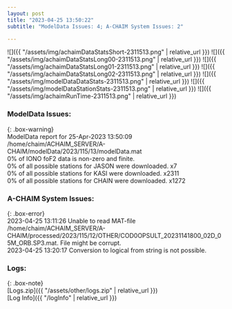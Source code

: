 ```yaml
---
layout: post
title: "2023-04-25 13:50:22"
subtitle: "ModelData Issues: 4; A-CHAIM System Issues: 2"

---
```


![]({{ "/assets/img/achaimDataStatsShort-2311513.png" | relative_url }})
![]({{ "/assets/img/achaimDataStatsLong00-2311513.png" | relative_url }})
![]({{ "/assets/img/achaimDataStatsLong01-2311513.png" | relative_url }})
![]({{ "/assets/img/achaimDataStatsLong02-2311513.png" | relative_url }})
![]({{ "/assets/img/modelDataDataStats-2311513.png" | relative_url }})
![]({{ "/assets/img/modelDataStationStats-2311513.png" | relative_url }})
![]({{ "/assets/img/achaimRunTime-2311513.png" | relative_url }})


### ModelData Issues:  
  
{: .box-warning}  
 ModelData report for 25-Apr-2023 13:50:09   
 /home/chaim/ACHAIM_SERVER/A-CHAIM/modelData/2023/115/13/modelData.mat   
 0% of IONO foF2 data is non-zero and finite.   
 0% of all possible stations for JASON were downloaded. x7   
 0% of all possible stations for KASI were downloaded. x2311   
 0% of all possible stations for CHAIN were downloaded. x1272   
  
### A-CHAIM System Issues:  
  
{: .box-error}  
2023-04-25 13:11:26 Unable to read MAT-file /home/chaim/ACHAIM_SERVER/A-CHAIM/processed/2023/115/12/OTHER/COD0OPSULT_20231141800_02D_05M_ORB.SP3.mat. File might be corrupt.  
2023-04-25 13:20:17 Conversion to logical from string is not possible.  

### Logs:  
  
{: .box-note}  
[Logs.zip]({{ "/assets/other/logs.zip" | relative_url }})  
[Log Info]({{ "/logInfo" | relative_url }})  

